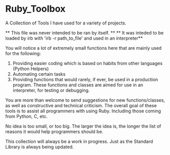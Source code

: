 # Ruby_Toolbox
A Collection of Tools I have used for a variety of projects.

** This file was never intended to be ran by itself. **
** It was inteded to be loaded by irb with 'irb -r path_to_file' and used in an interpreter**


You will notice a lot of extremely small functions here that are mainly used for the following:
  1. Providing easier coding which is based on habits from other languages (Python Helpers)
  2. Automating certain tasks
  3. Providing functions that would rarely, if ever, be used in a production program.
     These functions and classes are aimed for use in an interpreter, for testing or debugging.

You are more than welcome to send suggestions for new functions/classes, as well as constructive and technical criticism.
The overall goal of these tools is to assist all programmers with using Ruby. Including those coming from Python, C, etc.

No idea is too small, or too big. 
The larger the idea is, the longer the list of reasons it would help programmers should be.


This collection will always be a work in progress. Just as the Standard Library is always being updated.
